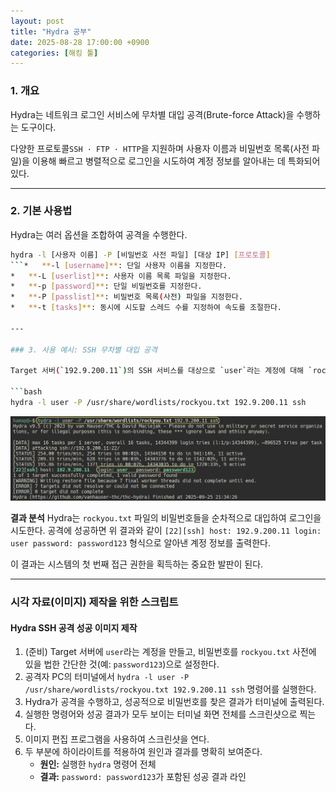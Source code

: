 ```yaml
---
layout: post
title: "Hydra 공부"
date: 2025-08-28 17:00:00 +0900
categories: [해킹 툴]
---
```


### 1. 개요

Hydra는 네트워크 로그인 서비스에 무차별 대입 공격(Brute-force Attack)을 수행하는 도구이다.

다양한 프로토콜`SSH · FTP · HTTP`을 지원하며 사용자 이름과 비밀번호 목록(사전 파일)을 이용해 빠르고 병렬적으로 로그인을 시도하여 계정 정보를 알아내는 데 특화되어 있다.

---

### 2. 기본 사용법

Hydra는 여러 옵션을 조합하여 공격을 수행한다.

```bash
hydra -l [사용자 이름] -P [비밀번호 사전 파일] [대상 IP] [프로토콜]
```*   **-l [username]**: 단일 사용자 이름을 지정한다.
*   **-L [userlist]**: 사용자 이름 목록 파일을 지정한다.
*   **-p [password]**: 단일 비밀번호를 지정한다.
*   **-P [passlist]**: 비밀번호 목록(사전) 파일을 지정한다.
*   **-t [tasks]**: 동시에 시도할 스레드 수를 지정하여 속도를 조절한다.

---

### 3. 사용 예시: SSH 무차별 대입 공격

Target 서버(`192.9.200.11`)의 SSH 서비스를 대상으로 `user`라는 계정에 대해 `rockyou.txt` 사전 파일을 이용해 비밀번호를 크랙하는 상황이다.

```bash
hydra -l user -P /usr/share/wordlists/rockyou.txt 192.9.200.11 ssh
```
   ![HydraSsh](/assets/images/Hydra_1.png)

**결과 분석**
Hydra는 `rockyou.txt` 파일의 비밀번호들을 순차적으로 대입하여 로그인을 시도한다. 공격에 성공하면 위 결과와 같이 `[22][ssh] host: 192.9.200.11 login: user password: password123` 형식으로 알아낸 계정 정보를 출력한다.

이 결과는 시스템의 첫 번째 접근 권한을 획득하는 중요한 발판이 된다.

<hr class="short-rule">

### 시각 자료(이미지) 제작을 위한 스크립트

#### **Hydra SSH 공격 성공 이미지 제작**

1.  (준비) Target 서버에 `user`라는 계정을 만들고, 비밀번호를 `rockyou.txt` 사전에 있을 법한 간단한 것(예: `password123`)으로 설정한다.
2.  공격자 PC의 터미널에서 `hydra -l user -P /usr/share/wordlists/rockyou.txt 192.9.200.11 ssh` 명령어를 실행한다.
3.  Hydra가 공격을 수행하고, 성공적으로 비밀번호를 찾은 결과가 터미널에 출력된다.
4.  실행한 명령어와 성공 결과가 모두 보이는 터미널 화면 전체를 스크린샷으로 찍는다.
5.  이미지 편집 프로그램을 사용하여 스크린샷을 연다.
6.  두 부분에 하이라이트를 적용하여 원인과 결과를 명확히 보여준다.
    *   **원인:** 실행한 `hydra` 명령어 전체
    *   **결과:** `password: password123`가 포함된 성공 결과 라인